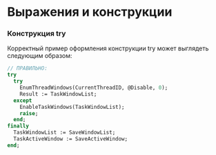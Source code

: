 # Выражения и конструкции

### Конструкция try

Корректный пример оформления конструкции try может выглядеть следующим образом:

```Pascal
// ПРАВИЛЬНО:
try
  try
    EnumThreadWindows(CurrentThreadID, @Disable, 0);
    Result := TaskWindowList;
  except
    EnableTaskWindows(TaskWindowList);
    raise;
  end;
finally
  TaskWindowList := SaveWindowList;
  TaskActiveWindow := SaveActiveWindow;
end;
```



